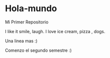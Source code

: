 # Hola-mundo

Mi Primer Repositorio

I like  it smile,  laugh.
I love ice cream, pizza , dogs.

Una linea mas :) 

Comenzo el segundo semestre :)
